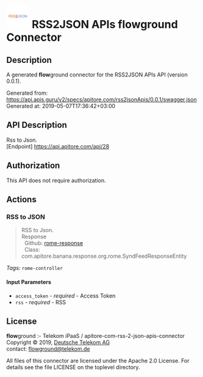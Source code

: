 # ![LOGO](logo.png) RSS2JSON APIs **flow**ground Connector

## Description

A generated **flow**ground connector for the RSS2JSON APIs API (version 0.0.1).

Generated from: https://api.apis.guru/v2/specs/apitore.com/rss2jsonApis/0.0.1/swagger.json<br/>
Generated at: 2019-05-07T17:36:42+03:00

## API Description

Rss to Json.<BR />[Endpoint] https://api.apitore.com/api/28

## Authorization

This API does not require authorization.

## Actions

### RSS to JSON

> RSS to Json.<BR />Response<BR />&nbsp; Github: <a href="https://github.com/keigohtr/apitore-response-parent/tree/master/rome-response">rome-response</a><BR />&nbsp; Class: com.apitore.banana.response.org.rome.SyndFeedResponseEntity<BR />

*Tags:* `rome-controller`

#### Input Parameters
* `access_token` - _required_ - Access Token
* `rss` - _required_ - RSS

## License

**flow**ground :- Telekom iPaaS / apitore-com-rss-2-json-apis-connector<br/>
Copyright © 2019, [Deutsche Telekom AG](https://www.telekom.de)<br/>
contact: flowground@telekom.de

All files of this connector are licensed under the Apache 2.0 License. For details
see the file LICENSE on the toplevel directory.
